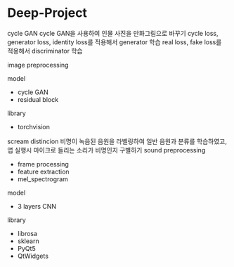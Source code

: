 # Deep-Project

cycle GAN
cycle GAN을 사용하여 인물 사진을 만화그림으로 바꾸기
cycle loss, generator loss, identity loss를 적용해서 generator 학습
real loss, fake loss를 적용해서 discriminator 학습

image preprocessing

model
- cycle GAN
- residual block

library
- torchvision


scream distincion
비명이 녹음된 음원을 라벨링하여 일반 음원과 분류를 학습하였고, 앱 실행시 마이크로 들리는 소리가 비명인지 구별하기
sound preprocessing
- frame processing
- feature extraction
- mel_spectrogram

model
- 3 layers CNN

library
- librosa
- sklearn
- PyQt5
- QtWidgets
